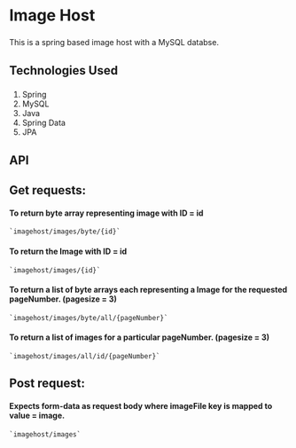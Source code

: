 # Image Host

###

This is a spring based image host with a MySQL databse.

## Technologies Used

###

1. Spring
2. MySQL
3. Java
4. Spring Data
5. JPA

## API

## Get requests:

#### To return byte array representing image with ID = id

    `imagehost/images/byte/{id}`

#### To return the Image with ID = id

    `imagehost/images/{id}`

#### To return a list of byte arrays each representing a Image for the requested pageNumber. (pagesize = 3)

    `imagehost/images/byte/all/{pageNumber}`

#### To return a list of images for a particular pageNumber. (pagesize = 3)

    `imagehost/images/all/id/{pageNumber}`

## Post request:

#### Expects form-data as request body where imageFile key is mapped to value = image.

    `imagehost/images`
